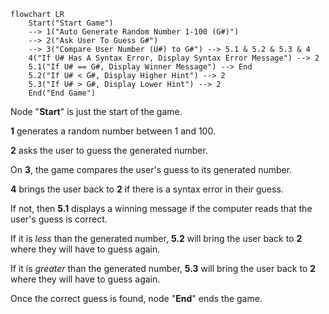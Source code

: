 ```mermaid
flowchart LR
    Start("Start Game")
    --> 1("Auto Generate Random Number 1-100 (G#)")
    --> 2("Ask User To Guess G#")
    --> 3("Compare User Number (U#) to G#") --> 5.1 & 5.2 & 5.3 & 4
    4("If U# Has A Syntax Error, Display Syntax Error Message") --> 2
    5.1("If U# == G#, Display Winner Message") --> End
    5.2("If U# < G#, Display Higher Hint") --> 2
    5.3("If U# > G#, Display Lower Hint") --> 2
    End("End Game")
```

Node "**Start**" is just the start of the game.

**1** generates a random number between 1 and 100.

**2** asks the user to guess the generated number.

On **3**, the game compares the user's guess to its generated number.

**4** brings the user back to **2** if there is a syntax error in their guess.

If not, then **5.1** displays a winning message if the computer reads that the user's guess is correct.

If it is *less* than the generated number, **5.2** will bring the user back to **2** where they will have to guess again.

If it is *greater* than the generated number, **5.3** will bring the user back to **2** where they will have to guess again.

Once the correct guess is found, node "**End**" ends the game.
